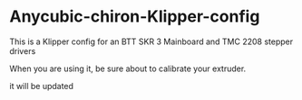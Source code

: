 # Anycubic-chiron-Klipper-config
This is a Klipper config for an BTT SKR 3 Mainboard and TMC 2208 stepper drivers

When you are using it, be sure about to calibrate your extruder.

it will be updated
